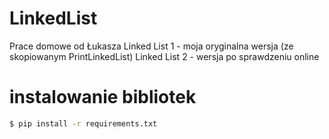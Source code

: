 # LinkedList
Prace domowe od Łukasza
Linked List 1 - moja oryginalna wersja (ze skopiowanym PrintLinkedList)
Linked List 2 - wersja po sprawdzeniu online

# instalowanie bibliotek
```bash
$ pip install -r requirements.txt
```